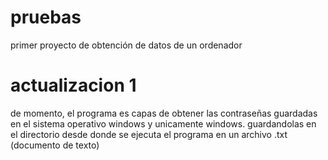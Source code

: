 # pruebas
primer proyecto de obtención de datos de un ordenador

# actualizacion 1
de momento, el programa es capas de obtener las contraseñas guardadas en el sistema operativo windows
y unicamente windows. guardandolas en el directorio desde donde se ejecuta el programa en un archivo .txt (documento de texto)